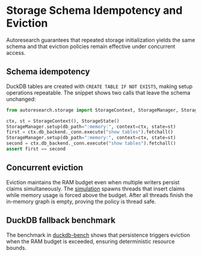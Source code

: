 # Storage Schema Idempotency and Eviction

Autoresearch guarantees that repeated storage initialization yields the same
schema and that eviction policies remain effective under concurrent access.

## Schema idempotency

DuckDB tables are created with `CREATE TABLE IF NOT EXISTS`, making setup
operations repeatable. The snippet shows two calls that leave the schema
unchanged:

```python
from autoresearch.storage import StorageContext, StorageManager, StorageState

ctx, st = StorageContext(), StorageState()
StorageManager.setup(db_path=":memory:", context=ctx, state=st)
first = ctx.db_backend._conn.execute("show tables").fetchall()
StorageManager.setup(db_path=":memory:", context=ctx, state=st)
second = ctx.db_backend._conn.execute("show tables").fetchall()
assert first == second
```

## Concurrent eviction

Eviction maintains the RAM budget even when multiple writers persist claims
simultaneously. The [simulation][evict-sim] spawns threads that insert claims
while memory usage is forced above the budget. After all threads finish the
in-memory graph is empty, proving the policy is thread safe.

## DuckDB fallback benchmark

The benchmark in [duckdb-bench] shows that persistence triggers eviction when
 the RAM budget is exceeded, ensuring deterministic resource bounds.

[evict-sim]: ../../tests/integration/test_storage_eviction.py
[duckdb-bench]: ../../tests/integration/test_storage_duckdb_fallback.py
